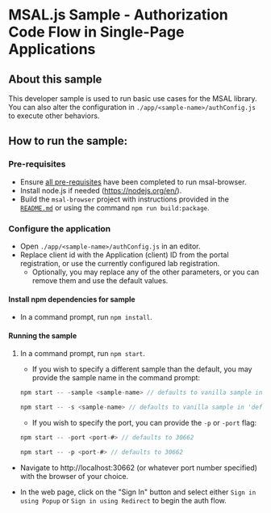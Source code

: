 # MSAL.js Sample - Authorization Code Flow in Single-Page Applications

## About this sample
This developer sample is used to run basic use cases for the MSAL library. You can also alter the configuration in `./app/<sample-name>/authConfig.js` to execute other behaviors.

## How to run the sample:

### Pre-requisites
- Ensure [all pre-requisites](../../../lib/msal-browser/README.md#prerequisites) have been completed to run msal-browser.
- Install node.js if needed (https://nodejs.org/en/).
- Build the `msal-browser` project with instructions provided in the [`README.md`](../../../lib/msal-browser/README.md) or using the command `npm run build:package`.

### Configure the application
- Open `./app/<sample-name>/authConfig.js` in an editor.
- Replace client id with the Application (client) ID from the portal registration, or use the currently configured lab registration.
    - Optionally, you may replace any of the other parameters, or you can remove them and use the default values.

#### Install npm dependencies for sample
- In a command prompt, run `npm install`.

#### Running the sample
1. In a command prompt, run `npm start`.
    - If you wish to specify a different sample than the default, you may provide the sample name in the command prompt:
    ```javascript
    npm start -- -sample <sample-name> // defaults to vanilla sample in `default` folder
    ```

    ```javascript
    npm start -- -s <sample-name> // defaults to vanilla sample in 'default' folder
    ```

    - If you wish to specify the port, you can provide the `-p` or `-port` flag:
    ```javascript
    npm start -- -port <port-#> // defaults to 30662
    ```

    ```javascript
    npm start -- -p <port-#> // defaults to 30662
    ```

- Navigate to http://localhost:30662 (or whatever port number specified) with the browser of your choice.

- In the web page, click on the "Sign In" button and select either `Sign in using Popup` or `Sign in using Redirect` to begin the auth flow.
